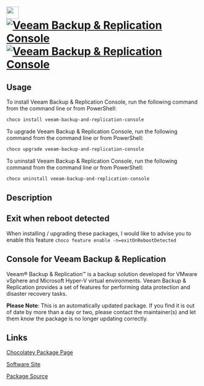 ﻿# <img src="https://cdn.jsdelivr.net/gh/mkevenaar/chocolatey-packages@29a67d5d4ac86374e36a35640ef7f869474bd1df/icons/veeam-backup-and-replication-console.png" width="32" height="32"/> [![Veeam Backup & Replication Console](https://img.shields.io/chocolatey/v/veeam-backup-and-replication-console.svg?label=Veeam+Backup+%26+Replication+Console)](https://chocolatey.org/packages/veeam-backup-and-replication-console) [![Veeam Backup & Replication Console](https://img.shields.io/chocolatey/dt/veeam-backup-and-replication-console.svg)](https://chocolatey.org/packages/veeam-backup-and-replication-console)

## Usage

To install Veeam Backup & Replication Console, run the following command from the command line or from PowerShell:

```powershell
choco install veeam-backup-and-replication-console
```

To upgrade Veeam Backup & Replication Console, run the following command from the command line or from PowerShell:

```powershell
choco upgrade veeam-backup-and-replication-console
```

To uninstall Veeam Backup & Replication Console, run the following command from the command line or from PowerShell:

```powershell
choco uninstall veeam-backup-and-replication-console
```

## Description

## Exit when reboot detected

When installing / upgrading these packages, I would like to advise you to enable this feature `choco feature enable -n=exitOnRebootDetected`

## Console for Veeam Backup & Replication

Veeam® Backup & Replication™ is a backup solution developed for VMware vSphere and Microsoft Hyper-V virtual environments. Veeam Backup & Replication provides a set of features for performing data protection and disaster recovery tasks.

**Please Note**: This is an automatically updated package. If you find it is
out of date by more than a day or two, please contact the maintainer(s) and
let them know the package is no longer updating correctly.


## Links

[Chocolatey Package Page](https://chocolatey.org/packages/veeam-backup-and-replication-console)

[Software Site](http://www.veeam.com/)

[Package Source](https://github.com/mkevenaar/chocolatey-packages/tree/master/automatic/veeam-backup-and-replication-console)


